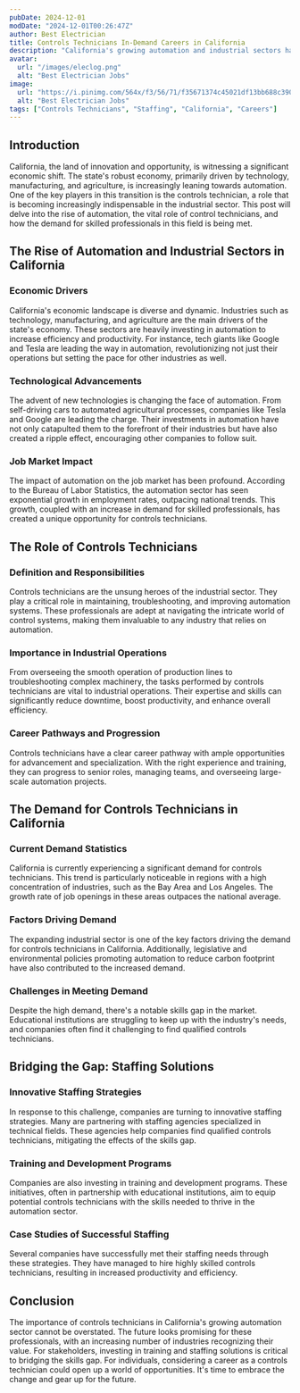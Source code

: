 ```yaml
---
pubDate: 2024-12-01
modDate: "2024-12-01T00:26:47Z"
author: Best Electrician
title: Controls Technicians In-Demand Careers in California
description: "California's growing automation and industrial sectors have driven a high demand for controls technicians. Learn how staffing can bridge the gap and meet industry needs."
avatar:
  url: "/images/eleclog.png"
  alt: "Best Electrician Jobs"
image:
  url: "https://i.pinimg.com/564x/f3/56/71/f35671374c45021df13bb688c390a3a2.jpg"
  alt: "Best Electrician Jobs"
tags: ["Controls Technicians", "Staffing", "California", "Careers"]
---
```


## Introduction

California, the land of innovation and opportunity, is witnessing a significant economic shift. The state's robust economy, primarily driven by technology, manufacturing, and agriculture, is increasingly leaning towards automation. One of the key players in this transition is the controls technician, a role that is becoming increasingly indispensable in the industrial sector. This post will delve into the rise of automation, the vital role of control technicians, and how the demand for skilled professionals in this field is being met.

## The Rise of Automation and Industrial Sectors in California

### Economic Drivers

California's economic landscape is diverse and dynamic. Industries such as technology, manufacturing, and agriculture are the main drivers of the state's economy. These sectors are heavily investing in automation to increase efficiency and productivity. For instance, tech giants like Google and Tesla are leading the way in automation, revolutionizing not just their operations but setting the pace for other industries as well.

### Technological Advancements

The advent of new technologies is changing the face of automation. From self-driving cars to automated agricultural processes, companies like Tesla and Google are leading the charge. Their investments in automation have not only catapulted them to the forefront of their industries but have also created a ripple effect, encouraging other companies to follow suit.

### Job Market Impact

The impact of automation on the job market has been profound. According to the Bureau of Labor Statistics, the automation sector has seen exponential growth in employment rates, outpacing national trends. This growth, coupled with an increase in demand for skilled professionals, has created a unique opportunity for controls technicians.

## The Role of Controls Technicians

### Definition and Responsibilities

Controls technicians are the unsung heroes of the industrial sector. They play a critical role in maintaining, troubleshooting, and improving automation systems. These professionals are adept at navigating the intricate world of control systems, making them invaluable to any industry that relies on automation.

### Importance in Industrial Operations

From overseeing the smooth operation of production lines to troubleshooting complex machinery, the tasks performed by controls technicians are vital to industrial operations. Their expertise and skills can significantly reduce downtime, boost productivity, and enhance overall efficiency.

### Career Pathways and Progression

Controls technicians have a clear career pathway with ample opportunities for advancement and specialization. With the right experience and training, they can progress to senior roles, managing teams, and overseeing large-scale automation projects.

## The Demand for Controls Technicians in California

### Current Demand Statistics

California is currently experiencing a significant demand for controls technicians. This trend is particularly noticeable in regions with a high concentration of industries, such as the Bay Area and Los Angeles. The growth rate of job openings in these areas outpaces the national average.

### Factors Driving Demand

The expanding industrial sector is one of the key factors driving the demand for controls technicians in California. Additionally, legislative and environmental policies promoting automation to reduce carbon footprint have also contributed to the increased demand.

### Challenges in Meeting Demand

Despite the high demand, there's a notable skills gap in the market. Educational institutions are struggling to keep up with the industry's needs, and companies often find it challenging to find qualified controls technicians.

## Bridging the Gap: Staffing Solutions

### Innovative Staffing Strategies

In response to this challenge, companies are turning to innovative staffing strategies. Many are partnering with staffing agencies specialized in technical fields. These agencies help companies find qualified controls technicians, mitigating the effects of the skills gap.

### Training and Development Programs

Companies are also investing in training and development programs. These initiatives, often in partnership with educational institutions, aim to equip potential controls technicians with the skills needed to thrive in the automation sector.

### Case Studies of Successful Staffing

Several companies have successfully met their staffing needs through these strategies. They have managed to hire highly skilled controls technicians, resulting in increased productivity and efficiency.

## Conclusion

The importance of controls technicians in California's growing automation sector cannot be overstated. The future looks promising for these professionals, with an increasing number of industries recognizing their value. For stakeholders, investing in training and staffing solutions is critical to bridging the skills gap. For individuals, considering a career as a controls technician could open up a world of opportunities. It's time to embrace the change and gear up for the future.